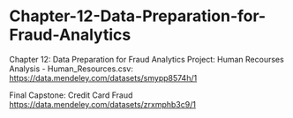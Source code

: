 # Chapter-12-Data-Preparation-for-Fraud-Analytics
Chapter 12: Data Preparation for Fraud Analytics
Project: Human Recourses Analysis - Human_Resources.csv:
https://data.mendeley.com/datasets/smypp8574h/1

Final Capstone: Credit Card Fraud
https://data.mendeley.com/datasets/zrxmphb3c9/1
